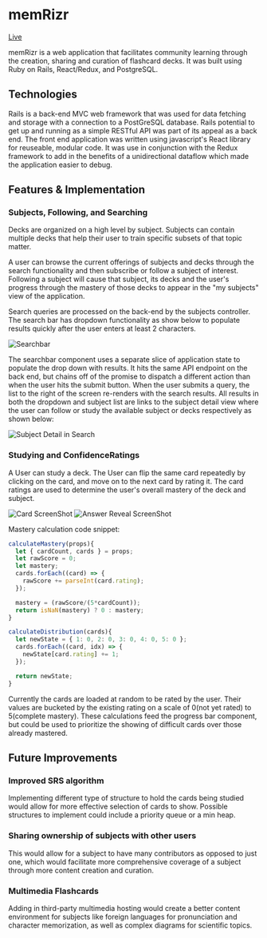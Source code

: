 # memRizr
[Live](https://memrizr.herokuapp.com)

memRizr is a web application that facilitates community learning through the creation, sharing and curation of flashcard decks. It was built using Ruby on Rails, React/Redux, and PostgreSQL.

## Technologies
Rails is a back-end MVC web framework that was used for data fetching and storage with a connection to a PostGreSQL database. Rails potential to get up and running as a simple RESTful API was part of its appeal as a back end. The front end application was written using javascript's React library for reuseable, modular code. It was use in conjunction with the Redux framework to add in the benefits of a unidirectional dataflow which made the application easier to debug.

## Features & Implementation
### Subjects, Following, and Searching
Decks are organized on a high level by subject. Subjects can contain multiple decks that help their user to train specific subsets of that topic matter.

A user can browse the current offerings of subjects and decks through the search functionality and then subscribe or follow a subject of interest. Following a subject will cause that subject, its decks and the user's progress through the mastery of those decks to appear in the "my subjects" view of the application.

Search queries are processed on the back-end by the subjects controller. The search bar has dropdown functionality as show below to populate results quickly after the user enters at least 2 characters.

![Searchbar](/screenshots/Search.png)

The searchbar component uses a separate slice of application state to populate the drop down with results. It hits the same API endpoint on the back end, but chains off of the promise to dispatch a different action than when the user hits the submit button. When the user submits a query, the list to the right of the screen re-renders with the search results. All results in both the dropdown and subject list are links to the subject detail view where the user can follow or study the available subject or decks respectively as shown below:

![Subject Detail in Search](/screenshots/Search_Subject_detail.png)

### Studying and ConfidenceRatings
A User can study a deck. The User can flip the same card repeatedly by clicking on the card, and move on to the next card by rating it. The card ratings are used to determine the user's overall mastery of the deck and subject.

![Card ScreenShot](/screenshots/Question.png)
![Answer Reveal ScreenShot](/screenshots/RevealedCard.png)

Mastery calculation code snippet:
```javascript
calculateMastery(props){
  let { cardCount, cards } = props;
  let rawScore = 0;
  let mastery;
  cards.forEach((card) => {
    rawScore += parseInt(card.rating);
  });

  mastery = (rawScore/(5*cardCount));
  return isNaN(mastery) ? 0 : mastery;
}

calculateDistribution(cards){
  let newState = { 1: 0, 2: 0, 3: 0, 4: 0, 5: 0 };
  cards.forEach((card, idx) => {
    newState[card.rating] += 1;
  });

  return newState;
}
```

Currently the cards are loaded at random to be rated by the user. Their values are bucketed by the existing rating on a scale of 0(not yet rated) to 5(complete mastery). These calculations feed the progress bar component, but could be used to prioritize the showing of difficult cards over those already mastered.

## Future Improvements
### Improved SRS algorithm
Implementing different type of structure to hold the cards being studied would allow for more effective selection of cards to show. Possible structures to implement could include a priority queue or a min heap.
### Sharing ownership of subjects with other users
This would allow for a subject to have many contributors as opposed to just one, which would facilitate more comprehensive coverage of a subject through more content creation and curation.
### Multimedia Flashcards
Adding in third-party multimedia hosting would create a better content environment for subjects like foreign languages for pronunciation and character memorization, as well as complex diagrams for scientific topics.
